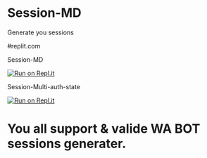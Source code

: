 # Session-MD
Generate you sessions

#replit.com

 Session-MD

[![Run on Repl.it](https://repl.it/badge/github/quiec/whatsAlfa)](https://replit.com/@Prameshshanilka/Session-Md#.replit#.github/FUNDING.yml)

Session-Multi-auth-state

[![Run on Repl.it](https://repl.it/badge/github/quiec/whatsAlfa)](https://session-multi-auth-state.prameshshanilka.repl.co/)


# You all support & valide WA BOT sessions generater.
